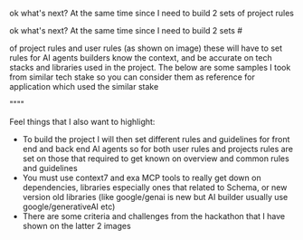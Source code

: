   
ok what's next? At the same time since I need to build 2 sets of project rules
  

ok what's next? At the same time since I need to build 2 sets #

of project rules and user rules (as shown on image) these will have to set rules for AI agents builders know the context, and be accurate on tech stacks and libraries used in the project. The below are some samples I took from similar tech stake so you can consider them as reference for application which used the similar stake

""""


Feel things that I also want to highlight:
- To build the project I will then set different rules and guidelines for front end and back end AI agents so for both user rules and projects rules are set on those that required to get known on overview and common rules and guidelines
- You must use context7 and exa MCP tools to really get down on dependencies, libraries especially ones that related to Schema, or new version old libraries (like google/genai is new but AI builder usually use google/generativeAI etc)
- There are some criteria and challenges from the hackathon that I have shown on the latter 2 images